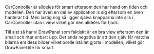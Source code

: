 CarController är alldeles för smart eftersom den har hand om tiden och modellen. 
Den har även en del av application is sig eftersom en även hanterar tid. Men lustig nog
så ligger själva knapparna inte alls i CarController utan i view vilket gör den alldeles 
för tjock.
 
Till sist så har vi DrawPanel som faktiskt är en bra view eftersom den är small och ritar enbart upp.
Det ända negativa är att den själv får matcha bilarna em dess bilder vilket borde istället gjorts
i modellen, vilket gör DrawPanel lite för smart. 

